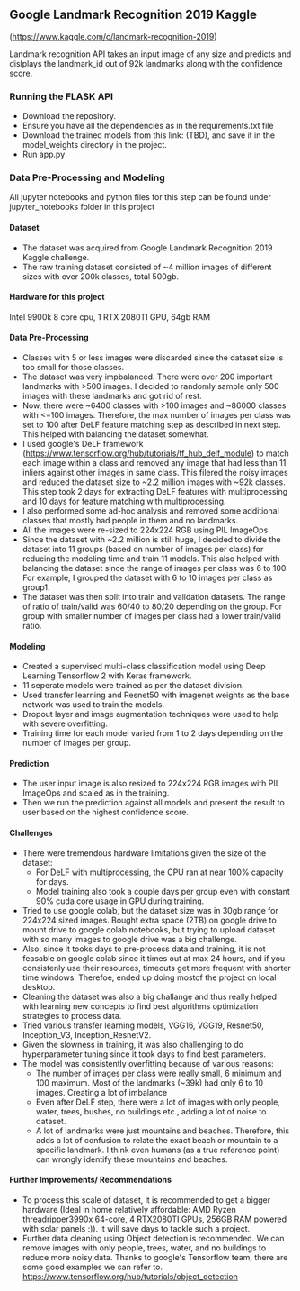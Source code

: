 ## Google Landmark Recognition 2019 Kaggle
(https://www.kaggle.com/c/landmark-recognition-2019)

Landmark recognition API takes an input image of any size and predicts and dislplays the landmark_id out of 92k landmarks along with the confidence score.

### Running the FLASK API
- Download the repository.
- Ensure you have all the dependencies as in the requirements.txt file
- Download the trained models from this link: (TBD), and save it in the model_weights directory in the project.
- Run app.py

### Data Pre-Processing and Modeling
All jupyter notebooks and python files for this step can be found under jupyter_notebooks folder in this project

#### Dataset
- The dataset was acquired from Google Landmark Recognition 2019 Kaggle challenge.
- The raw training dataset consisted of ~4 million images of different sizes with over 200k classes, total 500gb.

#### Hardware for this project
Intel 9900k 8 core cpu, 1 RTX 2080TI GPU, 64gb RAM

#### Data Pre-Processing
- Classes with 5 or less images were discarded since the dataset size is too small for those classes.
- The dataset was very impbalanced. There were over 200 important landmarks with >500 images. I decided to randomly sample only 500 images with these landmarks and got rid of rest.
- Now, there were ~6400 classes with >100 images and ~86000 classes with <=100 images. Therefore, the max number of images per class was set to 100 after DeLF feature matching step as described in next step. This helped with balancing the dataset somewhat.
- I used google's DeLF framework (https://www.tensorflow.org/hub/tutorials/tf_hub_delf_module) to match each image within a class and removed any image that had less than 11 inliers against other images in same class. This filered the noisy images and reduced the dataset size to ~2.2 million images with ~92k classes. This step took 2 days for extracting DeLF features with multiprocessing and 10 days for feature matching with multiprocessing.
- I also performed some ad-hoc analysis and removed some additional classes that mostly had people in them and no landmarks.
- All the images were re-sized to 224x224 RGB using PIL ImageOps.
- Since the dataset with ~2.2 million is still huge, I decided to divide the dataset into 11 groups (based on number of images per class) for reducing the modeling time and train 11 models. This also helped with balancing the dataset since the range of images per class was 6 to 100. For example, I grouped the dataset with 6 to 10 images per class as group1.
- The dataset was then split into train and validation datasets. The range of ratio of train/valid was 60/40 to 80/20 depending on the group. For group with smaller number of images per class had a lower train/valid ratio. 

#### Modeling
- Created a supervised multi-class classification model using Deep Learning Tensorflow 2 with Keras framework.
- 11 seperate models were trained as per the dataset division.
- Used transfer learning and Resnet50 with imagenet weights as the base network was used to train the models.
- Dropout layer and image augmentation techniques were used to help with severe overfitting.
- Training time for each model varied from 1 to 2 days depending on the number of images per group.

#### Prediction
- The user input image is also resized to 224x224 RGB images with PIL ImageOps and scaled as in the training.
- Then we run the prediction against all models and present the result to user based on the highest confidence score.

#### Challenges
- There were tremendous hardware limitations given the size of the dataset: 
  - For DeLF with multiprocessing, the CPU ran at near 100% capacity for days. 
  - Model training also took a couple days per group even with constant 90% cuda core usage in GPU during training.
- Tried to use google colab, but the dataset size was in 30gb range for 224x224 sized images. Bought extra space (2TB) on google drive to mount drive to google colab notebooks, but  trying to upload dataset with so many images to google drive was a big challenge.
- Also, since it tooks days to pre-process data and training, it is not feasable on google colab since it times out at max 24 hours, and if you consistenly use their resources, timeouts get more frequent with shorter time windows. Therefoe, ended up doing mostof the project on local desktop.
- Cleaning the dataset was also a big challange and thus really helped with learning new concepts to find best algorithms optimization strategies to process data.
- Tried various transfer learning models, VGG16, VGG19, Resnet50, Inception_V3, Inception_ResnetV2.
- Given the slowness in training, it was also challenging to do hyperparameter tuning since it took days to find best parameters.
- The model was consistently overfitting because of various reasons:
  - The number of images per class were really small, 6 minimum and 100 maximum. Most of the landmarks (~39k) had only 6 to 10 images. Creating a lot of imbalance
  - Even after DeLF step, there were a lot of images with only people, water, trees, bushes, no buildings etc., adding a lot of noise to dataset.
  - A lot of landmarks were just mountains and beaches. Therefore, this adds a lot of confusion to relate the exact beach or mountain to a specific landmark. I think even humans (as a true reference point) can wrongly identify these mountains and beaches.
  
#### Further Improvements/ Recommendations
- To process this scale of dataset, it is recommended to get a bigger hardware (Ideal in home relatively affordable: AMD Ryzen threadripper3990x 64-core, 4 RTX2080TI GPUs, 256GB RAM powered with solar panels :)). It will save days to tackle such a project.
- Further data cleaning using Object detection is recommended. We can remove images with only people, trees, water, and no buildings to reduce more noisy data. Thanks to google's Tensorflow team, there are some good examples we can refer to. https://www.tensorflow.org/hub/tutorials/object_detection
